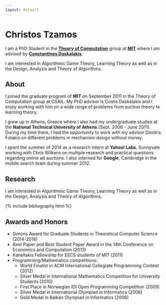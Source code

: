 ```yaml
---
layout: default
---
```

# Christos Tzamos

I am a PhD Student in the **[Theory of Computation](http://toc.csail.mit.edu/)** group at **[MIT](http://www.mit.edu/)** where I am advised by **[Constantinos Daskalakis](http://people.csail.mit.edu/costis/)**.

I am interested in Algorithmic Game Theory, Learning Theory as well as in the Design, Analysis and Theory of Algorithms.

## About

I joined the graduate program of **MIT** on September 2011 in the Theory of Computation group at CSAIL. My PhD advisor is Costis Daskalakis and I enjoy working with him on a wide range of problems from auction theory to learning theory.

I grew up in Athens, Greece where I also had my undergraduate studies at the **National Technical University of Athens** (Sept. 2006 - June 2011). During my time there, I had the opportunity to work with my advisor Dimitris Fotakis on different problems in mechanism design without money.

I spent the summer of 2014 as a research intern at **Yahoo! Labs**, Sunnyvale working with Chris Wilkens on multiple research and practical questions regarding online ad auctions. I also interned for **Google**, Cambridge in the mobile search team during summer 2012.

## Research

I am interested in Algorithmic Game Theory, Learning Theory as well as in the Design, Analysis and Theory of Algorithms.

{% include bibliography.html %}

## Awards and Honors

*   Simons Award for Graduate Students in Theoretical Computer Science (2014-2016)
*   Best Paper and Best Student Paper Award in the 14th Conference on Economics and Computation (2013)
*   Kanellakis Fellowship for EECS students of MIT (2011)
*   Programming/Mathematics competitions:
    *   World Finalist in ACM International Collegiate Programming Contest (2012)
    *   Silver Medal in International Mathematics Competition for University Students (2010)
    *   First Place in Norwegian IDI Open Programming Competition (2009)
    *   Silver Medal in International Olympiad in Informatics (2006)
    *   Gold Medal in Balkan Olympiad in Informatics (2006)
